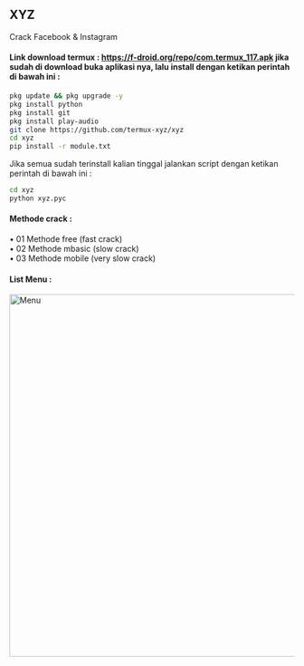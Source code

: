 ## XYZ 
Crack Facebook &amp; Instagram
#### Link download termux : https://f-droid.org/repo/com.termux_117.apk jika sudah di download buka aplikasi nya, lalu install dengan ketikan perintah di bawah ini :
````bash
pkg update && pkg upgrade -y
pkg install python 
pkg install git
pkg install play-audio
git clone https://github.com/termux-xyz/xyz
cd xyz
pip install -r module.txt
````

Jika semua sudah terinstall kalian tinggal jalankan script dengan ketikan perintah di bawah ini :
````bash
cd xyz
python xyz.pyc
````

#### Methode crack :
• 01 Methode free (fast crack) <br>
• 02 Methode mbasic (slow crack)<br>
• 03 Methode mobile (very slow crack)<br>

#### List Menu :<br>
<img src="https://github.com/termux-xyz/xyz/blob/main/list_menu.png" width="640" title="Menu" alt="Menu">
